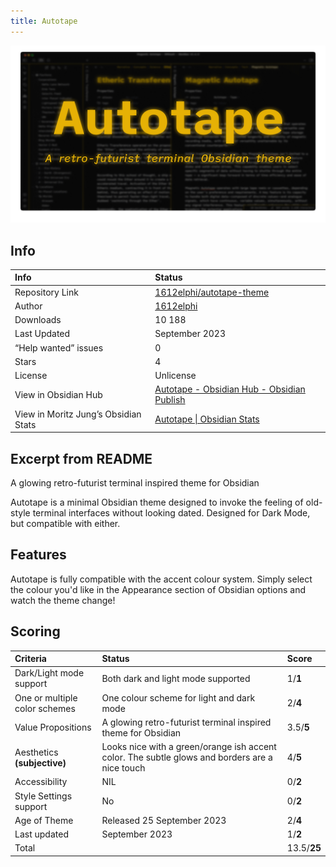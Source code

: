 ```yaml
---
title: Autotape
---
```


<img src="https://raw.githubusercontent.com/1612elphi/autotape-theme/refs/heads/main/Screen.png">

## Info
| Info | Status |
| :---- | :---- |
| Repository Link | [1612elphi/autotape-theme](https://github.com/1612elphi/autotape-theme) |
| Author | [1612elphi](https://github.com/1612elphi) |
| Downloads | 10 188 |
| Last Updated | September 2023 |
| “Help wanted” issues | 0 |
| Stars | 4 |
| License | Unlicense |
| View in Obsidian Hub | [Autotape \- Obsidian Hub \- Obsidian Publish](https://publish.obsidian.md/hub/02+-+Community+Expansions/02.05+All+Community+Expansions/Themes/Autotape) |
| View in Moritz Jung’s Obsidian Stats | [Autotape \| Obsidian Stats](https://www.moritzjung.dev/obsidian-stats/themes/autotape/) |

## Excerpt from README
A glowing retro-futurist terminal inspired theme for Obsidian

Autotape is a minimal Obsidian theme designed to invoke the feeling of old-style terminal interfaces without looking dated. Designed for Dark Mode, but compatible with either.

## Features
Autotape is fully compatible with the accent colour system. Simply select the colour you'd like in the Appearance section of Obsidian options and watch the theme change!

## Scoring
| Criteria | Status | Score |
| :---- | :---- | :---- |
| Dark/Light mode support | Both dark and light mode supported | 1/**1** |
| One or multiple color schemes | One colour scheme for light and dark mode | 2/**4** |
| Value Propositions | A glowing retro-futurist terminal inspired theme for Obsidian | 3.5/**5** |
| Aesthetics **(subjective)** | Looks nice with a green/orange ish accent color. The subtle glows and borders are a nice touch | 4/**5** |
| Accessibility | NIL | 0/**2** |
| Style Settings support | No | 0/**2** |
| Age of Theme | Released 25 September 2023 | 2/**4** |
| Last updated | September 2023 | 1/**2** |
| Total |  | 13.5/**25** |
